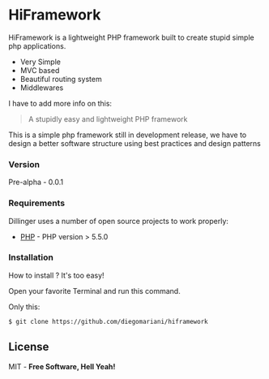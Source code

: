 # HiFramework

HiFramework is a lightweight PHP framework built to create stupid simple php applications.

  - Very Simple
  - MVC based
  - Beautiful routing system
  - Middlewares

I have to add more info on this:

> A stupidly easy and lightweight PHP framework

This is a simple php framework still in development release, we have to design a better software structure using best practices and design patterns  

### Version
Pre-alpha - 0.0.1

### Requirements

Dillinger uses a number of open source projects to work properly:

* [PHP] - PHP version > 5.5.0

### Installation

How to install ? It's too easy!

Open your favorite Terminal and run this command.

Only this:
```sh
$ git clone https://github.com/diegomariani/hiframework
```
License
----

MIT -
**Free Software, Hell Yeah!**

[PHP]:http://php.net/


